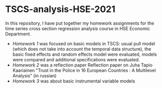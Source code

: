 # TSCS-analysis-HSE-2021
In this repository, I have put together my homework assignments for the time series cross section regression analysis course in HSE Economic Department. 

* *Homework 1* was focused on basic models in TSCS: usual pull model (which does not take into account the temporal data structure), the basic fixed effects and random effects model were evaluated, models were compared and additional specifications were evaluated.
* *Homework 2* was a reflection paper Reflection paper on Juha Tapio Kaariainen "Trust in the Police in 16 European Countries : A Multilevel Analysis" (in russian)
* *Homework 3* was about basic instrumental variable models  
